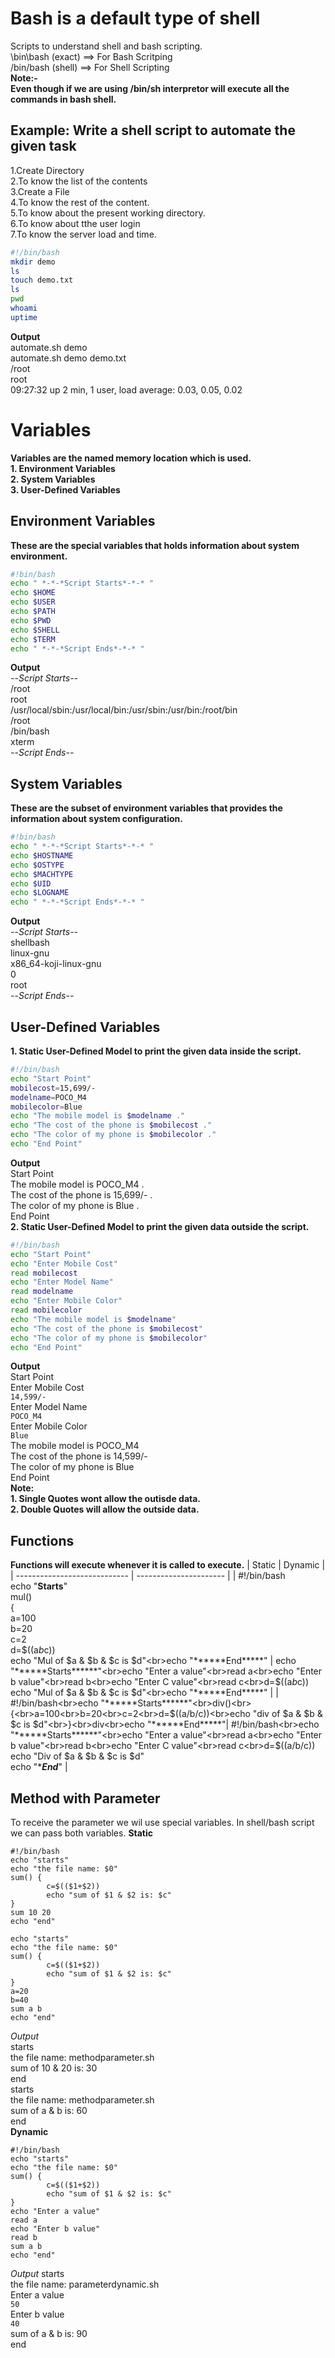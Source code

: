 # Bash is a default type of shell
Scripts to understand shell and bash scripting.<br>
\bin\bash (exact) ==> For Bash Scritping<br>
/bin/bash (shell) ==> For Shell Scripting<br>
**Note:-** <br>
**Even though if we are using /bin/sh interpretor will execute all the commands in bash shell.**
## Example: Write a shell script to automate the given task
1.Create Directory<br>
2.To know the list of the contents<br>
3.Create a File<br>
4.To know the rest of the content.<br>
5.To know about the present working directory.<br>
6.To know about tthe user login<br>
7.To know the server load and time.
```sh
#!/bin/bash
mkdir demo
ls
touch demo.txt
ls
pwd
whoami
uptime
```
**Output**<br>
automate.sh  demo<br>
automate.sh  demo  demo.txt<br>
/root<br>
root<br>
09:27:32 up 2 min,  1 user,  load average: 0.03, 0.05, 0.02

# Variables
  **Variables are the named memory location which is used.** <br>
  **1. Environment Variables**<br>
  **2. System Variables**<br>
  **3. User-Defined Variables**<br>

## Environment Variables
  **These are the special variables that holds information about system environment.** <br>
```sh
#!bin/bash
echo " *-*-*Script Starts*-*-* "
echo $HOME
echo $USER
echo $PATH
echo $PWD
echo $SHELL
echo $TERM
echo " *-*-*Script Ends*-*-* "
```
**Output**<br>
 *-*-*Script Starts*-*-*<br>
/root<br>
root<br>
/usr/local/sbin:/usr/local/bin:/usr/sbin:/usr/bin:/root/bin<br>
/root<br>
/bin/bash<br>
xterm<br>
 *-*-*Script Ends*-*-*
## System Variables
**These are the subset of environment variables that provides the information about system configuration.** <br>
```sh
#!bin/bash
echo " *-*-*Script Starts*-*-* "
echo $HOSTNAME
echo $OSTYPE
echo $MACHTYPE
echo $UID
echo $LOGNAME
echo " *-*-*Script Ends*-*-* "
```
**Output**<br>
 *-*-*Script Starts*-*-*<br>
shellbash<br>
linux-gnu<br>
x86_64-koji-linux-gnu<br>
0<br>
root<br>
 *-*-*Script Ends*-*-*
## User-Defined Variables
**1. Static User-Defined Model to print the given data inside the script.**
```sh
#!/bin/bash
echo "Start Point"
mobilecost=15,699/-
modelname=POCO_M4
mobilecolor=Blue
echo "The mobile model is $modelname ."
echo "The cost of the phone is $mobilecost ."
echo "The color of my phone is $mobilecolor ."
echo "End Point"
```
**Output**<br>
Start Point<br>
The mobile model is POCO_M4 .<br>
The cost of the phone is 15,699/- .<br>
The color of my phone is Blue .<br>
End Point<br>
**2. Static User-Defined Model to print the given data outside the script.**
```sh
#!/bin/bash
echo "Start Point"
echo "Enter Mobile Cost"
read mobilecost
echo "Enter Model Name"
read modelname
echo "Enter Mobile Color"
read mobilecolor
echo "The mobile model is $modelname"
echo "The cost of the phone is $mobilecost"
echo "The color of my phone is $mobilecolor"
echo "End Point"
```
**Output** <br>
Start Point<br>
Enter Mobile Cost<br>
```14,599/-```<br>
Enter Model Name<br>
```POCO_M4```<br>
Enter Mobile Color<br>
```Blue```<br>
The mobile model is POCO_M4<br>
The cost of the phone is 14,599/-<br>
The color of my phone is Blue<br>
End Point<br>
**Note:** <br>
**1. Single Quotes wont allow the outisde data.**<br>
**2. Double Quotes will allow the outside data.**

## Functions
**Functions will execute whenever it is called to execute.**
|        Static             |          Dynamic          |
| ---------------------------- | ---------------------- |
| #!/bin/bash<br>echo "******Starts******"<br>mul()<br>{<br>a=100<br>b=20<br>c=2<br>d=$((a*b*c))<br>echo "Mul of $a & $b & $c is $d"<br>echo "******End*****"  |  echo "******Starts******"<br>echo "Enter a value"<br>read a<br>echo "Enter b value"<br>read b<br>echo "Enter C value"<br>read c<br>d=$((a*b*c))<br>echo "Mul of $a & $b & $c is $d"<br>echo "******End*****" |
| #!/bin/bash<br>echo "******Starts******"<br>div()<br>{<br>a=100<br>b=20<br>c=2<br>d=$((a/b/c))<br>echo "div of $a & $b & $c is $d"<br>}<br>div<br>echo "******End*****"| #!/bin/bash<br>echo "******Starts******"<br>echo "Enter a value"<br>read a<br>echo "Enter b value"<br>read b<br>echo "Enter C value"<br>read c<br>d=$((a/b/c))<br>echo "Div of $a & $b & $c is $d"<br>echo "******End*****"  |
## Method with Parameter
To receive the parameter we wil use special variables. In shell/bash script we can pass both variables.
**Static**
```
#!/bin/bash
echo "starts"
echo "the file name: $0"
sum() {
        c=$(($1+$2))
        echo "sum of $1 & $2 is: $c"
}
sum 10 20
echo "end"

echo "starts"
echo "the file name: $0"
sum() {
        c=$(($1+$2))
        echo "sum of $1 & $2 is: $c"
}
a=20
b=40
sum a b
echo "end"
```
*Output*<br>
starts<br>
the file name: methodparameter.sh<br>
sum of 10 & 20 is: 30<br>
end<br>
starts<br>
the file name: methodparameter.sh<br>
sum of a & b is: 60<br>
end<br>
**Dynamic**
```
#!/bin/bash
echo "starts"
echo "the file name: $0"
sum() {
        c=$(($1+$2))
        echo "sum of $1 & $2 is: $c"
}
echo "Enter a value"
read a
echo "Enter b value"
read b
sum a b
echo "end"
```
_Output_
starts<br>
the file name: parameterdynamic.sh<br>
Enter a value<br>
```50```<br>
Enter b value<br>
```40```<br>
sum of a & b is: 90<br>
end
